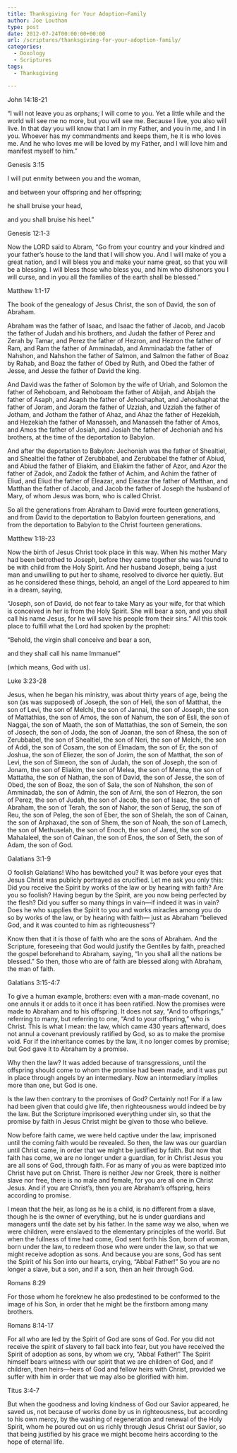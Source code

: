 ```yaml
---
title: Thanksgiving for Your Adoption—Family
author: Joe Louthan
type: post
date: 2012-07-24T00:00:00+00:00
url: /scriptures/thanksgiving-for-your-adoption-family/
categories:
  - Doxology
  - Scriptures
tags:
  - Thanksgiving

---
```

John 14:18-21
  
“I will not leave you as orphans; I will come to you. Yet a little while and the world will see me no more, but you will see me. Because I live, you also will live. In that day you will know that I am in my Father, and you in me, and I in you. Whoever has my commandments and keeps them, he it is who loves me. And he who loves me will be loved by my Father, and I will love him and manifest myself to him.”

Genesis 3:15
  
I will put enmity between you and the woman,
  
and between your offspring and her offspring;
  
he shall bruise your head,
  
and you shall bruise his heel.”

Genesis 12:1-3
  
Now the LORD said to Abram, “Go from your country and your kindred and your father’s house to the land that I will show you. And I will make of you a great nation, and I will bless you and make your name great, so that you will be a blessing. I will bless those who bless you, and him who dishonors you I will curse, and in you all the families of the earth shall be blessed.”

Matthew 1:1-17
  
The book of the genealogy of Jesus Christ, the son of David, the son of Abraham.

Abraham was the father of Isaac, and Isaac the father of Jacob, and Jacob the father of Judah and his brothers, and Judah the father of Perez and Zerah by Tamar, and Perez the father of Hezron, and Hezron the father of Ram, and Ram the father of Amminadab, and Amminadab the father of Nahshon, and Nahshon the father of Salmon, and Salmon the father of Boaz by Rahab, and Boaz the father of Obed by Ruth, and Obed the father of Jesse, and Jesse the father of David the king.

And David was the father of Solomon by the wife of Uriah, and Solomon the father of Rehoboam, and Rehoboam the father of Abijah, and Abijah the father of Asaph, and Asaph the father of Jehoshaphat, and Jehoshaphat the father of Joram, and Joram the father of Uzziah, and Uzziah the father of Jotham, and Jotham the father of Ahaz, and Ahaz the father of Hezekiah, and Hezekiah the father of Manasseh, and Manasseh the father of Amos, and Amos the father of Josiah, and Josiah the father of Jechoniah and his brothers, at the time of the deportation to Babylon.

And after the deportation to Babylon: Jechoniah was the father of Shealtiel, and Shealtiel the father of Zerubbabel, and Zerubbabel the father of Abiud, and Abiud the father of Eliakim, and Eliakim the father of Azor, and Azor the father of Zadok, and Zadok the father of Achim, and Achim the father of Eliud, and Eliud the father of Eleazar, and Eleazar the father of Matthan, and Matthan the father of Jacob, and Jacob the father of Joseph the husband of Mary, of whom Jesus was born, who is called Christ.

So all the generations from Abraham to David were fourteen generations, and from David to the deportation to Babylon fourteen generations, and from the deportation to Babylon to the Christ fourteen generations.

Matthew 1:18-23
  
Now the birth of Jesus Christ took place in this way. When his mother Mary had been betrothed to Joseph, before they came together she was found to be with child from the Holy Spirit. And her husband Joseph, being a just man and unwilling to put her to shame, resolved to divorce her quietly. But as he considered these things, behold, an angel of the Lord appeared to him in a dream, saying,
  
“Joseph, son of David, do not fear to take Mary as your wife, for that which is conceived in her is from the Holy Spirit. She will bear a son, and you shall call his name Jesus, for he will save his people from their sins.” All this took place to fulfill what the Lord had spoken by the prophet:

“Behold, the virgin shall conceive and bear a son,
  
and they shall call his name Immanuel”
  
(which means, God with us).

Luke 3:23-28
  
Jesus, when he began his ministry, was about thirty years of age, being the son (as was supposed) of Joseph, the son of Heli, the son of Matthat, the son of Levi, the son of Melchi, the son of Jannai, the son of Joseph, the son of Mattathias, the son of Amos, the son of Nahum, the son of Esli, the son of Naggai, the son of Maath, the son of Mattathias, the son of Semein, the son of Josech, the son of Joda, the son of Joanan, the son of Rhesa, the son of Zerubbabel, the son of Shealtiel, the son of Neri, the son of Melchi, the son of Addi, the son of Cosam, the son of Elmadam, the son of Er, the son of Joshua, the son of Eliezer, the son of Jorim, the son of Matthat, the son of Levi, the son of Simeon, the son of Judah, the son of Joseph, the son of Jonam, the son of Eliakim, the son of Melea, the son of Menna, the son of Mattatha, the son of Nathan, the son of David, the son of Jesse, the son of Obed, the son of Boaz, the son of Sala, the son of Nahshon, the son of Amminadab, the son of Admin, the son of Arni, the son of Hezron, the son of Perez, the son of Judah, the son of Jacob, the son of Isaac, the son of Abraham, the son of Terah, the son of Nahor, the son of Serug, the son of Reu, the son of Peleg, the son of Eber, the son of Shelah, the son of Cainan, the son of Arphaxad, the son of Shem, the son of Noah, the son of Lamech, the son of Methuselah, the son of Enoch, the son of Jared, the son of Mahalaleel, the son of Cainan, the son of Enos, the son of Seth, the son of Adam, the son of God.

Galatians 3:1-9
  
O foolish Galatians! Who has bewitched you? It was before your eyes that Jesus Christ was publicly portrayed as crucified. Let me ask you only this: Did you receive the Spirit by works of the law or by hearing with faith? Are you so foolish? Having begun by the Spirit, are you now being perfected by the flesh? Did you suffer so many things in vain—if indeed it was in vain? Does he who supplies the Spirit to you and works miracles among you do so by works of the law, or by hearing with faith— just as Abraham “believed God, and it was counted to him as righteousness”?
  
Know then that it is those of faith who are the sons of Abraham. And the Scripture, foreseeing that God would justify the Gentiles by faith, preached the gospel beforehand to Abraham, saying, “In you shall all the nations be blessed.” So then, those who are of faith are blessed along with Abraham, the man of faith.

Galatians 3:15-4:7
  
To give a human example, brothers: even with a man-made covenant, no one annuls it or adds to it once it has been ratified. Now the promises were made to Abraham and to his offspring. It does not say, “And to offsprings,” referring to many, but referring to one, “And to your offspring,” who is Christ. This is what I mean: the law, which came 430 years afterward, does not annul a covenant previously ratified by God, so as to make the promise void. For if the inheritance comes by the law, it no longer comes by promise; but God gave it to Abraham by a promise.

Why then the law? It was added because of transgressions, until the offspring should come to whom the promise had been made, and it was put in place through angels by an intermediary. Now an intermediary implies more than one, but God is one.

Is the law then contrary to the promises of God? Certainly not! For if a law had been given that could give life, then righteousness would indeed be by the law. But the Scripture imprisoned everything under sin, so that the promise by faith in Jesus Christ might be given to those who believe.

Now before faith came, we were held captive under the law, imprisoned until the coming faith would be revealed. So then, the law was our guardian until Christ came, in order that we might be justified by faith. But now that faith has come, we are no longer under a guardian, for in Christ Jesus you are all sons of God, through faith. For as many of you as were baptized into Christ have put on Christ. There is neither Jew nor Greek, there is neither slave nor free, there is no male and female, for you are all one in Christ Jesus. And if you are Christ’s, then you are Abraham’s offspring, heirs according to promise.

I mean that the heir, as long as he is a child, is no different from a slave, though he is the owner of everything, but he is under guardians and managers until the date set by his father. In the same way we also, when we were children, were enslaved to the elementary principles of the world. But when the fullness of time had come, God sent forth his Son, born of woman, born under the law, to redeem those who were under the law, so that we might receive adoption as sons. And because you are sons, God has sent the Spirit of his Son into our hearts, crying, “Abba! Father!” So you are no longer a slave, but a son, and if a son, then an heir through God.

Romans 8:29
  
For those whom he foreknew he also predestined to be conformed to the image of his Son, in order that he might be the firstborn among many brothers.

Romans 8:14-17
  
For all who are led by the Spirit of God are sons of God. For you did not receive the spirit of slavery to fall back into fear, but you have received the Spirit of adoption as sons, by whom we cry, “Abba! Father!” The Spirit himself bears witness with our spirit that we are children of God, and if children, then heirs—heirs of God and fellow heirs with Christ, provided we suffer with him in order that we may also be glorified with him.

Titus 3:4-7
  
But when the goodness and loving kindness of God our Savior appeared, he saved us, not because of works done by us in righteousness, but according to his own mercy, by the washing of regeneration and renewal of the Holy Spirit, whom he poured out on us richly through Jesus Christ our Savior, so that being justified by his grace we might become heirs according to the hope of eternal life.